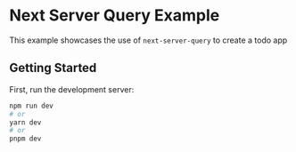 # Next Server Query Example

This example showcases the use of `next-server-query` to create a todo app

## Getting Started

First, run the development server:

```bash
npm run dev
# or
yarn dev
# or
pnpm dev
```
